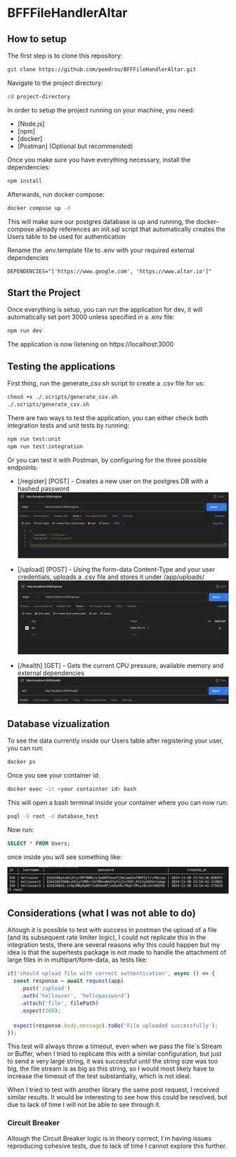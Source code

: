 # BFFFileHandlerAltar

## How to setup

The first step is to clone this repository:

```bash
git clone https://github.com/peedrou/BFFFileHandlerAltar.git
```

Navigate to the project directory:

```bash
cd project-directory
```

In order to setup the project running on your machine, you need:

- [Node.js]
- [npm]
- [docker]
- [Postman] (Optional but recommended)

Once you make sure you have everything necessary, install the dependencies:

```bash
npm install
```

Afterwards, run docker compose:

```bash
docker compose up -d
```

This will make sure our postgres database is up and running, the docker-compose already references an init.sql script that automatically creates the Users table to be used for authentication

Rename the .env.template file to .env with your required external dependencies

```.env
DEPENDENCIES="['https://www.google.com', 'https://www.altar.io']"
```

## Start the Project

Once everything is setup, you can run the application for dev, it will automatically set port 3000 unless specified in a .env file:

```bash
npm run dev
```

The application is now listening on https://localhost:3000

## Testing the applications

First thing, run the generate_csv.sh script to create a .csv file for us:

```bash
chmod +x ./.scripts/generate_csv.sh
./.scripts/generate_csv.sh
```

There are two ways to test the application, you can either check both integration tests and unit tests by running:

```bash
npm run test:unit
npm run test:integration
```

Or you can test it with Postman, by configuring for the three possible endpoints:

- [/register] [POST] - Creates a new user on the postgres DB with a hashed password
  ![alt text](./resources/image-1.png)

- [/upload] [POST] - Using the form-data Content-Type and your user credentials, uploads a .csv file and stores it under /app/uploads/
  ![alt text](./resources/image-2.png)

- [/health] [GET] - Gets the current CPU pressure, available memory and external dependencies
  ![alt text](./resources/image-3.png)

## Database vizualization

To see the data currently inside our Users table after registering your user, you can run:

```bash
docker ps
```

Once you see your container id:

```bash
docker exec -it <your containter id> bash
```

This will open a bash terminal inside your container where you can now run:

```bash
psql -U root -d database_test
```

Now run:

```sql
SELECT * FROM Users;
```

once inside you will see something like:

![alt text](./resources/image.png)

## Considerations (what I was not able to do)

Altough it is possible to test with success in postman the upload of a file (and its subsequent rate limiter logic), I could not replicate this in the integration tests, there are several reasons why this could happen but my idea is that the supertests package is not made to handle the attachment of large files in in multipart/form-data, as tests like:

```typescript
it('should upload file with correct authentication', async () => {
  const response = await request(app)
    .post('/upload')
    .auth('hellouser', 'hellopassword')
    .attach('file', filePath)
    .expect(200);

  expect(response.body.message).toBe('File uploaded successfully');
});
```

This test will always throw a timeout, even when we pass the file´s Stream or Buffer, when I tried to replicate this with a similar configuration, but just to send a very large string, it was successful until the string size was too big, the file stream is as big as this string, so I would most likely have to increase the timeout of the test substantially, which is not ideal.

When I tried to test with another library the same post request, I received similar results. It would be interesting to see how this could be resolved, but due to lack of time I will not be able to see through it.

### Circuit Breaker

Altough the Circuit Breaker logic is in theory correct, I´m having issues reproducing cohesive tests, due to lack of time I cannot explore this further.
